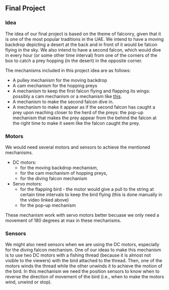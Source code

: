 ## Final Project

### Idea

The idea of our final project is based on the theme of falconry, given that it is one of the most popular traditions in the UAE. We intend to have a moving backdrop depicting a desert at the back and in front of it would be falcon flying in the sky. We also intend to have a second falcon, which would dive in every hour (or some other time interval) from one of the corners of the box to catch a prey hopping (in the desert) in the opposite corner.

The mechanisms included in this project idea are as follows:

- A pulley mechanism for the moving backdrop
- A cam mechanism for the hopping preys
- A mechanism to keep the first falcon flying and flapping its wings: possibly a cam mechanism or a mechanism like [this](https://www.youtube.com/watch?v=Psu7wE6I680).
- A mechanism to make the second falcon dive in.
- A mechanism to make it appear as if the second falcon has caught a prey upon reaching closer to the herd of the preys: the pop-up mechanism that makes the prey appear from the behind the falcon at the right time to make it seem like the falcon caught the prey.

### Motors

We would need several motors and sensors to achieve the mentioned mechanisms. 

- DC motors:
    - for the moving backdrop mechanism, 
    - for the cam mechanism of hopping preys, 
    - for the diving falcon mechanism
- Servo motors: 
    - for the flapping bird - the motor would give a pull to the string at certain time intervals to keep the bird flying (this is done manually in the video linked above)
    - for the pop-up mechanism
    
These mechanism work with servo motors better becuase we only need a movement of 180 degrees at max in these mechanisms.

### Sensors

We might also need sensors when we are using the DC motors, especially for the diving falcon mechanism. One of our ideas to make this mechanism is to use two DC motors with a fishing thread (because it is almost not visible to the viewers) with the bird attached to the thread. Then, one of the motors winds the thread while the other unwinds it to achieve the motion of the bird. In this mechanism we need the position sensors to know when to reverse the direction of movement of the bird (i.e., when to make the motors wind, unwind or stop).


